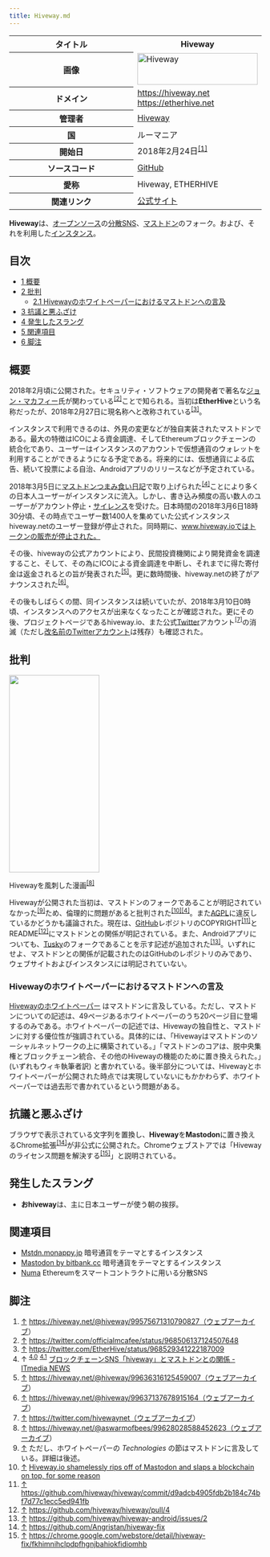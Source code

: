 ```yaml
---
title: Hiveway.md
---
```

<div>

<table>
<colgroup>
<col style="width: 50%" />
<col style="width: 50%" />
</colgroup>
<tbody>
<tr class="header">
<th>タイトル</th>
<th>Hiveway</th>
</tr>

<tr class="odd">
<th>画像</th>
<td><a href="/%E3%83%95%E3%82%A1%E3%82%A4%E3%83%AB:Hiveway_full.svg" title="Hiveway"><img src="/images/thumb/a/a7/Hiveway_full.svg/240px-Hiveway_full.svg.png" srcset="/images/thumb/a/a7/Hiveway_full.svg/360px-Hiveway_full.svg.png 1.5x, /images/thumb/a/a7/Hiveway_full.svg/480px-Hiveway_full.svg.png 2x" width="240" height="63" alt="Hiveway" /></a></td>
</tr>
<tr class="even">
<th scope="row">ドメイン</th>
<td><a href="https://hiveway.net" rel="nofollow">https://hiveway.net</a><br />
<a href="https://etherhive.net" rel="nofollow">https://etherhive.net</a></td>
</tr>
<tr class="odd">
<th scope="row">管理者</th>
<td><a href="https://hiveway.net/@hiveway" rel="nofollow">Hiveway</a></td>
</tr>
<tr class="even">
<th scope="row">国</th>
<td>ルーマニア</td>
</tr>
<tr class="odd">
<th scope="row">開始日</th>
<td>2018年2月24日<sup><a href="#cite_note-1">[1]</a></sup></td>
</tr>
<tr class="even">
<th scope="row">ソースコード</th>
<td><a href="https://github.com/hiveway/hiveway" rel="nofollow">GitHub</a></td>
</tr>
<tr class="odd">
<th scope="row">愛称</th>
<td>Hiveway, ETHERHIVE</td>
</tr>
<tr class="even">
<th scope="row">関連リンク</th>
<td><a href="https://www.hiveway.io" rel="nofollow">公式サイト</a></td>
</tr>
</tbody>
</table>

  
**Hiveway**は、[オープンソース](/%E3%82%AA%E3%83%BC%E3%83%97%E3%83%B3%E3%82%BD%E3%83%BC%E3%82%B9 "オープンソース")の[分散SNS](/%E5%88%86%E6%95%A3SNS "分散SNS")、[マストドン](/Mastodon "Mastodon")のフォーク。および、それを利用した[インスタンス](/%E3%82%A4%E3%83%B3%E3%82%B9%E3%82%BF%E3%83%B3%E3%82%B9 "インスタンス")。

<div>

<div lang="ja" dir="ltr">

## 目次

</div>

-   [1 概要](#.E6.A6.82.E8.A6.81)
-   [2 批判](#.E6.89.B9.E5.88.A4)
    -   [2.1 Hivewayのホワイトペーパーにおけるマストドンへの言及](#Hiveway.E3.81.AE.E3.83.9B.E3.83.AF.E3.82.A4.E3.83.88.E3.83.9A.E3.83.BC.E3.83.91.E3.83.BC.E3.81.AB.E3.81.8A.E3.81.91.E3.82.8B.E3.83.9E.E3.82.B9.E3.83.88.E3.83.89.E3.83.B3.E3.81.B8.E3.81.AE.E8.A8.80.E5.8F.8A)
-   [3 抗議と悪ふざけ](#.E6.8A.97.E8.AD.B0.E3.81.A8.E6.82.AA.E3.81.B5.E3.81.96.E3.81.91)
-   [4 発生したスラング](#.E7.99.BA.E7.94.9F.E3.81.97.E3.81.9F.E3.82.B9.E3.83.A9.E3.83.B3.E3.82.B0)
-   [5 関連項目](#.E9.96.A2.E9.80.A3.E9.A0.85.E7.9B.AE)
-   [6 脚注](#.E8.84.9A.E6.B3.A8)

</div>

## 概要

2018年2月頃に公開された。セキュリティ・ソフトウェアの開発者で著名な[ジョン・マカフィー](https://ja.wikipedia.org/wiki/%E3%82%B8%E3%83%A7%E3%83%B3%E3%83%BB%E3%83%9E%E3%82%AB%E3%83%95%E3%82%A3%E3%83%BC "w:ジョン・マカフィー")氏が関わっている<sup>[\[2\]](#cite_note-2)</sup>ことで知られる。当初は**EtherHive**という名称だったが、2018年2月27日に現名称へと改称されている<sup>[\[3\]](#cite_note-3)</sup>。

インスタンスで利用できるのは、外見の変更などが独自実装されたマストドンである。最大の特徴はICOによる資金調達、そしてEthereumブロックチェーンの統合化であり、ユーザーはインスタンスのアカウントで仮想通貨のウォレットを利用することができるようになる予定である。将来的には、仮想通貨による広告、続いて投票による自治、Androidアプリのリリースなどが予定されている。

2018年3月5日に[マストドンつまみ食い日記](/%E3%83%9E%E3%82%B9%E3%83%88%E3%83%89%E3%83%B3%E3%81%A4%E3%81%BE%E3%81%BF%E9%A3%9F%E3%81%84%E6%97%A5%E8%A8%98 "マストドンつまみ食い日記")で取り上げられた<sup>[\[4\]](#cite_note-itmedia-4)</sup>ことにより多くの日本人ユーザーがインスタンスに流入。しかし、書き込み頻度の高い数人のユーザーがアカウント停止・[サイレンス](/%E3%82%B5%E3%82%A4%E3%83%AC%E3%83%B3%E3%82%B9 "サイレンス")を受けた。日本時間の2018年3月6日18時30分頃、その時点でユーザー数1400人を集めていた公式インスタンスhiveway.netのユーザー登録が停止された。同時期に、www.hiveway.ioではトークンの販売が停止された。

その後、hivewayの公式アカウントにより、民間投資機関により開発資金を調達すること、そして、その為にICOによる資金調達を中断し、それまでに得た寄付金は返金されるとの旨が発表された<sup>[\[5\]](#cite_note-5)</sup>。更に数時間後、hiveway.netの終了がアナウンスされた<sup>[\[6\]](#cite_note-6)</sup>。

その後もしばらくの間、同インスタンスは続いていたが、2018年3月10日0時頃、インスタンスへのアクセスが出来なくなったことが確認された。更にその後、プロジェクトページであるhiveway.io、また公式[Twitter](/Twitter "Twitter")アカウント<sup>[\[7\]](#cite_note-7)</sup>の消滅（ただし<a href="https://twitter.com/EtherHive" rel="nofollow">改名前のTwitterアカウント</a>は残存）も確認された。

## 批判

<div>

<div>

[<img src="/images/thumb/2/22/Hivewaycartoon.png/180px-Hivewaycartoon.png" srcset="/images/thumb/2/22/Hivewaycartoon.png/270px-Hivewaycartoon.png 1.5x, /images/thumb/2/22/Hivewaycartoon.png/360px-Hivewaycartoon.png 2x" width="180" height="393" />](/%E3%83%95%E3%82%A1%E3%82%A4%E3%83%AB:Hivewaycartoon.png)

<div>

<div>

[](/%E3%83%95%E3%82%A1%E3%82%A4%E3%83%AB:Hivewaycartoon.png "拡大")

</div>

Hivewayを風刺した漫画<sup>[\[8\]](#cite_note-8)</sup>

</div>

</div>

</div>

Hivewayが公開された当初は、マストドンのフォークであることが明記されていなかった<sup>[\[9\]](#cite_note-9)</sup>ため、倫理的に問題があると批判された<sup>[\[10\]](#cite_note-10)[\[4\]](#cite_note-itmedia-4)</sup>。また[AGPL](/GNU_Affero_General_Public_License "GNU Affero General Public License")に違反しているかどうかも議論された。現在は、[GitHub](/GitHub "GitHub")レポジトリのCOPYRIGHT<sup>[\[11\]](#cite_note-11)</sup>とREADME<sup>[\[12\]](#cite_note-12)</sup>にマストドンとの関係が明記されている。また、Androidアプリについても、[Tusky](/Tusky "Tusky")のフォークであることを示す記述が追加された<sup>[\[13\]](#cite_note-13)</sup>。いずれにせよ、マストドンとの関係が記載されたのはGitHubのレポジトリのみであり、ウェブサイトおよびインスタンスには明記されていない。

### Hivewayのホワイトペーパーにおけるマストドンへの言及

<a href="https://github.com/hiveway/ico/blob/master/hiveway_wp_final.pdf" rel="nofollow">Hivewayのホワイトペーパー</a> はマストドンに言及している。ただし、マストドンについての記述は、49ページあるホワイトペーパーのうち20ページ目に登場するのみである。ホワイトペーパーの記述では、Hivewayの独自性と、マストドンに対する優位性が強調されている。具体的には、「Hivewayはマストドンのソーシャルネットワークの上に構築されている。」「マストドンのコアは、脱中央集権とブロックチェーン統合、その他のHivewayの機能のために置き換えられた。」(いずれもウィキ執筆者訳) と書かれている。後半部分については、Hivewayとホワイトペーパーが公開された時点では実現していないにもかかわらず、ホワイトペーパーでは過去形で書かれているという問題がある。

## 抗議と悪ふざけ

ブラウザで表示されている文字列を置換し、**Hiveway**を**Mastodon**に置き換えるChrome拡張<sup>[\[14\]](#cite_note-14)</sup>が非公式に公開された。Chromeウェブストアでは「Hivewayのライセンス問題を解決する<sup>[\[15\]](#cite_note-15)</sup>」と説明されている。

## 発生したスラング

-   **おhiveway**は、主に日本ユーザーが使う朝の挨拶。

## 関連項目

-   [Mstdn.monappy.jp](/Mastodon_for_Monappy "Mastodon for Monappy") 暗号通貨をテーマとするインスタンス
-   [Mastodon by bitbank.cc](/Mastodon.bitbank.cc "Mastodon.bitbank.cc") 暗号通貨をテーマとするインスタンス
-   [Numa](/Numa "Numa") Ethereumをスマートコントラクトに用いる分散SNS

## 脚注

<div>

1.  [↑](#cite_ref-1) <a href="https://hiveway.net/@hiveway/99575671310790827（" rel="nofollow">https://hiveway.net/@hiveway/99575671310790827（</a><a href="http://web.archive.org/web/20180307091639/https://hiveway.net/@hiveway/99575671310790827" rel="nofollow">ウェブアーカイブ</a>）
2.  [↑](#cite_ref-2) <a href="https://twitter.com/officialmcafee/status/968506137124507648" rel="nofollow">https://twitter.com/officialmcafee/status/968506137124507648</a>
3.  [↑](#cite_ref-3) <a href="https://twitter.com/EtherHive/status/968529341222187009" rel="nofollow">https://twitter.com/EtherHive/status/968529341222187009</a>
4.  ↑ <sup>[4.0](#cite_ref-itmedia_4-0)</sup> <sup>[4.1](#cite_ref-itmedia_4-1)</sup> <a href="http://www.itmedia.co.jp/news/articles/1803/05/news056.html" rel="nofollow">ブロックチェーンSNS「hiveway」とマストドンとの関係 - ITmedia NEWS</a>
5.  [↑](#cite_ref-5) <a href="https://hiveway.net/@hiveway/99636316125459007（" rel="nofollow">https://hiveway.net/@hiveway/99636316125459007（</a><a href="http://web.archive.org/web/20180307091641/https://hiveway.net/@hiveway/99636316125459007" rel="nofollow">ウェブアーカイブ</a>）
6.  [↑](#cite_ref-6) <a href="https://hiveway.net/@hiveway/99637137678915164（" rel="nofollow">https://hiveway.net/@hiveway/99637137678915164（</a><a href="http://web.archive.org/web/20180307091640/https://hiveway.net/@hiveway/99637137678915164" rel="nofollow">ウェブアーカイブ</a>）
7.  [↑](#cite_ref-7) <a href="https://twitter.com/hivewaynet（" rel="nofollow">https://twitter.com/hivewaynet（</a><a href="http://web.archive.org/web/20180307092055/https://twitter.com/hivewaynet" rel="nofollow">ウェブアーカイブ</a>）
8.  [↑](#cite_ref-8) <a href="https://hiveway.net/@aswarmofbees/99628028588452623（" rel="nofollow">https://hiveway.net/@aswarmofbees/99628028588452623（</a><a href="http://web.archive.org/web/20180307150102/https://hiveway.net/@aswarmofbees/99628028588452623" rel="nofollow">ウェブアーカイブ</a>）
9.  [↑](#cite_ref-9) ただし、ホワイトペーパーの *Technologies* の節はマストドンに言及している。詳細は後述。
10. [↑](#cite_ref-10) <a href="https://medium.com/we-distribute/57b7aba3e84f" rel="nofollow">Hiveway.io shamelessly rips off of Mastodon and slaps a blockchain on top, for some reason</a>
11. [↑](#cite_ref-11) <a href="https://github.com/hiveway/hiveway/commit/d9adcb4905fdb2b184c74bf7d77c1ecc5ed941fb" rel="nofollow">https://github.com/hiveway/hiveway/commit/d9adcb4905fdb2b184c74bf7d77c1ecc5ed941fb</a>
12. [↑](#cite_ref-12) <a href="https://github.com/hiveway/hiveway/pull/4" rel="nofollow">https://github.com/hiveway/hiveway/pull/4</a>
13. [↑](#cite_ref-13) <a href="https://github.com/hiveway/hiveway-android/issues/2" rel="nofollow">https://github.com/hiveway/hiveway-android/issues/2</a>
14. [↑](#cite_ref-14) <a href="https://github.com/Angristan/hiveway-fix" rel="nofollow">https://github.com/Angristan/hiveway-fix</a>
15. [↑](#cite_ref-15) <a href="https://chrome.google.com/webstore/detail/hiveway-fix/fkhimnihclpdpfhgnjbahiokfidiomhb" rel="nofollow">https://chrome.google.com/webstore/detail/hiveway-fix/fkhimnihclpdpfhgnjbahiokfidiomhb</a>

</div>

</div>
